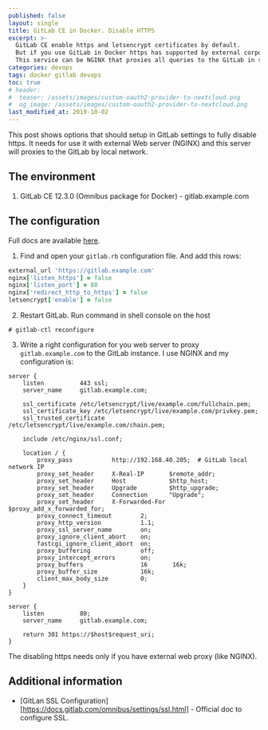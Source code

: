 ```yaml
---
published: false
layout: single
title: GitLab CE in Docker. Disable HTTPS
excerpt: >-
  GitLab CE enable https and letsencrypt certificates by default.
  But if you use GitLab in Docker https has supported by external corporate service.
  This service can be NGINX that proxies all queries to the GitLab in secured local network.
categories: devops
tags: docker gitlab devops
toc: true
# header:
#  teaser: /assets/images/custom-oauth2-provider-to-nextcloud.png
#  og_image: /assets/images/custom-oauth2-provider-to-nextcloud.png
last_modified_at: 2019-10-02
---
```


This post shows options that should setup in GitLab settings to fully disable https.
It needs for use it with external Web server (NGINX) and this server will proxies to the GitLab by local network.

## The environment

1. GitLab CE 12.3.0 (Omnibus package for Docker) - gitlab.example.com

## The configuration

Full docs are available [here](https://docs.gitlab.com/omnibus/settings/ssl.html).

1. Find and open your `gitlab.rb` configuration file. And add this rows:

```ruby
external_url 'https://gitlab.example.com'
nginx['listen_https'] = false
nginx['listen_port'] = 80
nginx['redirect_http_to_https'] = false
letsencrypt['enable'] = false
```

2. Restart GitLab. Run command in shell console on the host

```
# gitlab-ctl reconfigure
```

3. Write a right configuration for you web server to proxy `gitlab.example.com`
to the GitLab instance. I use NGINX and my configuration is:
```
server {
    listen          443 ssl;
    server_name     gitlab.example.com;

    ssl_certificate /etc/letsencrypt/live/example.com/fullchain.pem;
    ssl_certificate_key /etc/letsencrypt/live/example.com/privkey.pem;
    ssl_trusted_certificate /etc/letsencrypt/live/example.com/chain.pem;

    include /etc/nginx/ssl.conf;

    location / {
        proxy_pass           http://192.168.40.205;  # GitLab local network IP
        proxy_set_header     X-Real-IP       $remote_addr;
        proxy_set_header     Host            $http_host;
        proxy_set_header     Upgrade         $http_upgrade;
        proxy_set_header     Connection      "Upgrade";
        proxy_set_header     X-Forwarded-For $proxy_add_x_forwarded_for;
        proxy_connect_timeout        2;
        proxy_http_version           1.1;
        proxy_ssl_server_name        on;
        proxy_ignore_client_abort    on;
        fastcgi_ignore_client_abort  on;
        proxy_buffering              off;
        proxy_intercept_errors       on;
        proxy_buffers                16       16k;
        proxy_buffer_size            16k;
        client_max_body_size         0;
    }
}

server {
    listen          80;
    server_name     gitlab.example.com;

    return 301 https://$host$request_uri;
}
```

The disabling https needs only if you have external web proxy (like NGINX).

## Additional information

* [GitLan SSL Configuration][https://docs.gitlab.com/omnibus/settings/ssl.html] -
    Official doc to configure SSL.
